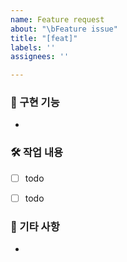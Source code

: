 ```yaml
---
name: Feature request
about: "\bFeature issue"
title: "[feat]"
labels: ''
assignees: ''

---
```


### 📌 구현 기능
- 

### 🛠 작업 내용
<!-- PR 전 해야 할 일을 작성해주세요 -->
- [ ] todo
- [ ] todo


### 💬 기타 사항
-
